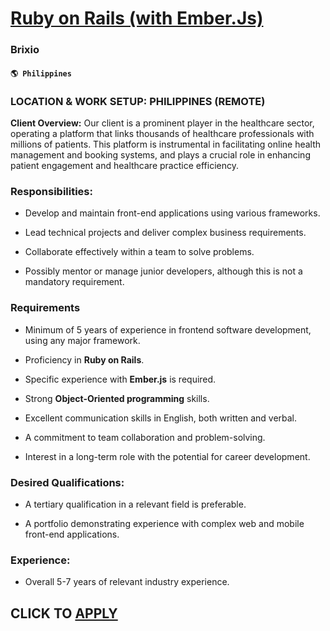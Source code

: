 # [Ruby on Rails (with Ember.Js)](https://www.remotewlb.com/apply/ruby-on-rails-with-ember-js)  
### Brixio  
#### `🌎 Philippines`  

### LOCATION & WORK SETUP: PHILIPPINES (REMOTE)

 **Client Overview:** Our client is a prominent player in the healthcare sector, operating a platform that links thousands of healthcare professionals with millions of patients. This platform is instrumental in facilitating online health management and booking systems, and plays a crucial role in enhancing patient engagement and healthcare practice efficiency.

### Responsibilities:

  * Develop and maintain front-end applications using various frameworks.

  * Lead technical projects and deliver complex business requirements.

  * Collaborate effectively within a team to solve problems.

  * Possibly mentor or manage junior developers, although this is not a mandatory requirement.

### Requirements

  * Minimum of 5 years of experience in frontend software development, using any major framework.

  * Proficiency in **Ruby on Rails**.

  * Specific experience with **Ember.js** is required.

  * Strong **Object-Oriented programming** skills.

  * Excellent communication skills in English, both written and verbal.

  * A commitment to team collaboration and problem-solving.

  * Interest in a long-term role with the potential for career development.

### Desired Qualifications:

  * A tertiary qualification in a relevant field is preferable.

  * A portfolio demonstrating experience with complex web and mobile front-end applications.

### Experience:

  * Overall 5-7 years of relevant industry experience.

  
## CLICK TO [APPLY](https://www.remotewlb.com/apply/ruby-on-rails-with-ember-js)

